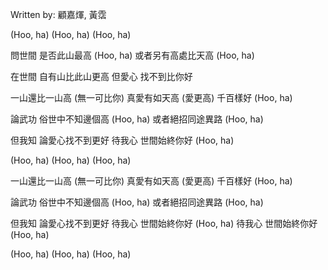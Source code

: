 
Written by: 顧嘉煇, 黃霑  

(Hoo, ha)
(Hoo, ha)
(Hoo, ha)

問世間
是否此山最高
(Hoo, ha)
或者另有高處比天高
(Hoo, ha)

在世間
自有山比此山更高
但愛心
找不到比你好

一山還比一山高 (無一可比你)
真愛有如天高 (愛更高)
千百樣好
(Hoo, ha)

論武功
俗世中不知邊個高
(Hoo, ha)
或者絕招同途異路
(Hoo, ha)

但我知
論愛心找不到更好
待我心
世間始終你好
(Hoo, ha)

(Hoo, ha)
(Hoo, ha)
(Hoo, ha)

一山還比一山高 (無一可比你)
真愛有如天高 (愛更高)
千百樣好
(Hoo, ha)

論武功
俗世中不知邊個高
(Hoo, ha)
或者絕招同途異路
(Hoo, ha)

但我知
論愛心找不到更好
待我心
世間始終你好
(Hoo, ha)
待我心
世間始終你好
(Hoo, ha)

(Hoo, ha)
(Hoo, ha)
(Hoo, ha)
